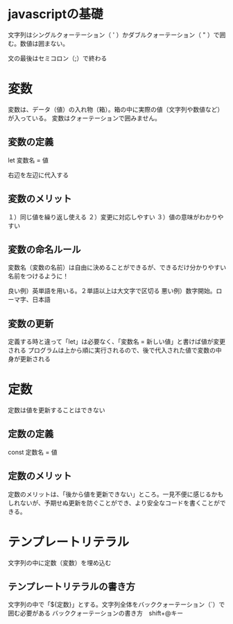 # javascriptの基礎
文字列はシングルクォーテーション（ ' ）かダブルクォーテーション（ " ）で囲む。数値は囲まない。

文の最後はセミコロン（;）で終わる

# 変数
変数は、データ（値）の入れ物（箱）。箱の中に実際の値（文字列や数値など）が入っている。
変数はクォーテーションで囲みません。

## 変数の定義
let 変数名 = 値

右辺を左辺に代入する

## 変数のメリット
１）同じ値を繰り返し使える
２）変更に対応しやすい
３）値の意味がわかりやすい

## 変数の命名ルール
変数名（変数の名前）は自由に決めることができるが、できるだけ分かりやすい名前をつけるように！

良い例）英単語を用いる。２単語以上は大文字で区切る
悪い例）数字開始。ローマ字、日本語

## 変数の更新
定義する時と違って「let」は必要なく、「変数名 = 新しい値」と書けば値が変更される
プログラムは上から順に実行されるので、後で代入された値で変数の中身が更新される


# 定数
定数は値を更新することはできない

## 定数の定義
const 定数名 = 値

## 定数のメリット
定数のメリットは、「後から値を更新できない」ところ。一見不便に感じるかもしれないが、予期せぬ更新を防ぐことができ、より安全なコードを書くことができる。

# テンプレートリテラル
文字列の中に定数（変数）を埋め込む

## テンプレートリテラルの書き方
文字列の中で「${定数}」とする。文字列全体をバッククォーテーション（`）で囲む必要がある
バッククォーテーションの書き方　shift+@キー

